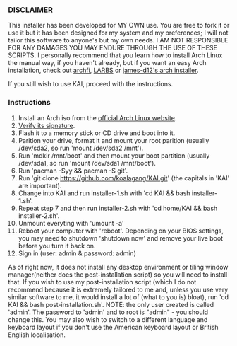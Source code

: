 ### DISCLAIMER

This installer has been developed for MY OWN use. You are free to fork it or use it but it has been designed for my system and my preferences; I will not tailor this software to anyone's but my own needs. I AM NOT RESPONSIBLE FOR ANY DAMAGES YOU MAY ENDURE THROUGH THE USE OF THESE SCRIPTS. I personally recommend that you learn how to install Arch Linux the manual way, if you haven't already, but if you want an easy Arch installation, check out [archfi](https://github.com/MatMoul/archfi), [LARBS](https://github.com/LukeSmithxyz/LARBS) or [james-d12's arch installer](https://github.com/james-d12/arch-installer).

If you still wish to use KAI, proceed with the instructions.

### Instructions

1. Install an Arch iso from the [official Arch Linux website](https://archlinux.org/download/).
2. [Verify its signature](https://wiki.archlinux.org/index.php/Installation_guide#Verify_signature).
3. Flash it to a memory stick or CD drive and boot into it.
4. Parition your drive, format it and mount your root parition (usually /dev/sda2, so run 'mount /dev/sda2 /mnt').
5. Run 'mdkir /mnt/boot' and then mount your boot partition (usually /dev/sda1, so run 'mount /dev/sda1 /mnt/boot').
6. Run 'pacman -Syy && pacman -S git'.
7. Run 'git clone https://github.com/koalagang/KAI.git' (the capitals in 'KAI' are important).
8. Change into KAI and run installer-1.sh with 'cd KAI && bash installer-1.sh'.
9. Repeat step 7 and then run installer-2.sh with 'cd home/KAI && bash installer-2.sh'.
10. Unmount everyting with 'umount -a'
11. Reboot your computer with 'reboot'. Depending on your BIOS settings, you may need to shutdown 'shutdown now' and remove your live boot before you turn it back on.
12. Sign in (user: admin & password: admin)

As of right now, it does not install any desktop environment or tiling window manager(neither does the post-installation script) so you will need to install that. If you wish to use my post-installation script (which I do not recommend because it is extremely tailored to me and, unless you use very similar software to me, it would install a lot of (what to you is) bloat), run 'cd KAI && bash post-installation.sh'. NOTE: the only user created is called 'admin'. The password to 'admin' and to root is "admin" - you should change this. You may also wish to switch to a different language and keyboard layout if you don't use the American keyboard layout or British English localisation.
